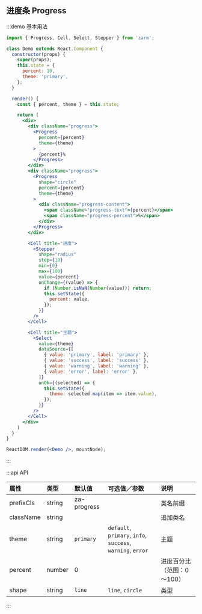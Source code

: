 ## 进度条 Progress

:::demo 基本用法
```jsx
import { Progress, Cell, Select, Stepper } from 'zarm';

class Demo extends React.Component {
  constructor(props) {
    super(props);
    this.state = {
      percent: 10,
      theme: 'primary',
    };
  }

  render() {
    const { percent, theme } = this.state;

    return (
      <div>
        <div className="progress">
          <Progress
            percent={percent}
            theme={theme}
          >
            {percent}%
          </Progress>
        </div>
        <div className="progress">
          <Progress
            shape="circle"
            percent={percent}
            theme={theme}
          >
            <div className="progress-content">
              <span className="progress-text">{percent}</span>
              <span className="progress-percent">%</span>
            </div>
          </Progress>
        </div>

        <Cell title="进度">
          <Stepper
            shape="radius"
            step={10}
            min={0}
            max={100}
            value={percent}
            onChange={(value) => {
              if (Number.isNaN(Number(value))) return;
              this.setState({
                percent: value,
              });
            }}
          />
        </Cell>

        <Cell title="主题">
          <Select
            value={theme}
            dataSource={[
              { value: 'primary', label: 'primary' },
              { value: 'success', label: 'success' },
              { value: 'warning', label: 'warning' },
              { value: 'error', label: 'error' },
            ]}
            onOk={(selected) => {
              this.setState({
                theme: selected.map(item => item.value),
              });
            }}
          />
        </Cell>
      </div>
    )
  }
}

ReactDOM.render(<Demo />, mountNode);
```
:::


:::api API

| 属性 | 类型 | 默认值 | 可选值／参数 | 说明 |
| :--- | :--- | :--- | :--- | :--- |
| prefixCls | string | za-progress | | 类名前缀 |
| className | string | | | 追加类名 |
| theme | string | `primary` | `default`, `primary`, `info`, `success`, `warning`, `error` | 主题 |
| percent | number | 0 | | 进度百分比（范围：0～100） |
| shape | string | `line` | `line`, `circle` | 类型 |

:::